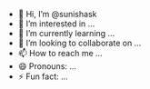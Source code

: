 - 👋 Hi, I’m @sunishask
- 👀 I’m interested in ...
- 🌱 I’m currently learning ...
- 💞️ I’m looking to collaborate on ...
- 📫 How to reach me ...
- 😄 Pronouns: ...
- ⚡ Fun fact: ...

<!---
sunishask/sunishask is a ✨ special ✨ repository because its `README.md` (this file) appears on your GitHub profile.
You can click the Preview link to take a look at your changes.
--->
